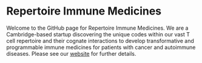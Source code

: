 # Repertoire Immune Medicines
Welcome to the GitHub page for Repertoire Immune Medicines. 
We are a Cambridge-based startup discovering the unique codes within our vast T cell repertoire and their cognate interactions to develop transformative and programmable immune medicines for patients with cancer and autoimmune diseases.
Please see our [website](https://www.repertoire.com/) for further details.
